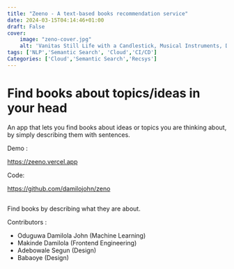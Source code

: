 ```yaml
---
title: "Zeeno - A text-based books recommendation service"
date: 2024-03-15T04:14:46+01:00
draft: False
cover:
    image: "zeno-cover.jpg"
    alt: 'Vanitas Still Life with a Candlestick, Musical Instruments, Dutch Books, a Writing Set, an Astrological and a Terrestial Globe and an Hourglass, All on a Draped Table by Evert Collier'
tags: ['NLP','Semantic Search', 'Cloud','CI/CD']
Categories: ['Cloud','Semantic Search','Recsys']
---
```

# Find books about topics/ideas  in your head 
An app that lets you find books about ideas or topics you are thinking about, by simply describing them with sentences. 

Demo : 

https://zeeno.vercel.app 

Code:

https://github.com/damilojohn/zeno

## 



Find books by describing what they are about.



Contributors :
- Oduguwa Damilola John (Machine Learning)
- Makinde Damilola (Frontend Engineering)
- Adebowale Segun (Design)
- Babaoye (Design)
